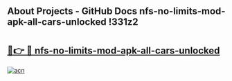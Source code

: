 ## About Projects - GitHub Docs nfs-no-limits-mod-apk-all-cars-unlocked !331z2

# <h2><a href="https://andorid.site?title=nfs-no-limits-mod-apk-all-cars-unlocked&ref=13PRO">🔗👉 🔴 nfs-no-limits-mod-apk-all-cars-unlocked</a></h2>

[![acn](https://github.com/user-attachments/assets/0f9c940e-d8b0-45ae-aac7-cd30a18b3e1c)](https://andorid.site?title=nfs-no-limits-mod-apk-all-cars-unlocked&ref=13PRO)


